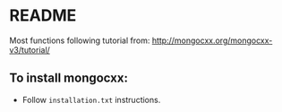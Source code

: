 # README

Most functions following tutorial from: http://mongocxx.org/mongocxx-v3/tutorial/

## To install mongocxx:

* Follow `installation.txt` instructions.